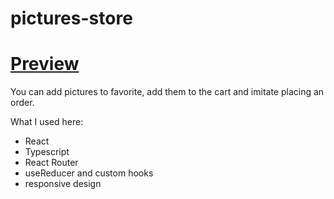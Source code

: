 # pictures-store 
#  **[Preview](https://fokieeee.github.io/pictures-store-react-ts/)**
  
  You can add pictures to favorite, add them to the cart and imitate placing an order.
  
  What I used here: 
  - React 
  - Typescript
  - React Router
  - useReducer and custom hooks
  - responsive design
